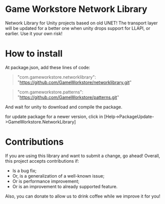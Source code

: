 # Game Workstore Network Library

Network Library for Unity projects based on old UNET! The transport layer will be updated for a better one when unity drops support for LLAPI, or earlier.
Use it your own risk!

# How to install

At package.json, add these lines of code:
> "com.gameworkstore.networklibrary": "https://github.com/GameWorkstore/networklibrary.git"

> "com.gameworkstore.patterns": "https://github.com/GameWorkstore/patterns.git"

And wait for unity to download and compile the package.

for update package for a newer version, click in [Help->PackageUpdate->GameWorkstore.NetworkLibrary]

# Contributions

If you are using this library and want to submit a change, go ahead! Overall, this project accepts contributions if:
- Is a bug fix;
- Or, is a generalization of a well-known issue;
- Or is performance improvement;
- Or is an improvement to already supported feature.

Also, you can donate to allow us to drink coffee while we improve it for you!